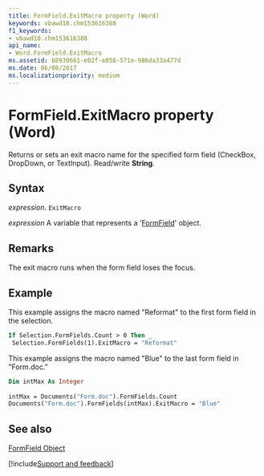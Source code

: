 ```yaml
---
title: FormField.ExitMacro property (Word)
keywords: vbawd10.chm153616388
f1_keywords:
- vbawd10.chm153616388
api_name:
- Word.FormField.ExitMacro
ms.assetid: b8930661-e02f-e058-571e-986da33a477d
ms.date: 06/08/2017
ms.localizationpriority: medium
---
```



# FormField.ExitMacro property (Word)

Returns or sets an exit macro name for the specified form field (CheckBox, DropDown, or TextInput). Read/write **String**.


## Syntax

_expression_. `ExitMacro`

_expression_ A variable that represents a '[FormField](Word.FormField.md)' object.


## Remarks

The exit macro runs when the form field loses the focus. 


## Example

This example assigns the macro named "Reformat" to the first form field in the selection.


```vb
If Selection.FormFields.Count > 0 Then _ 
 Selection.FormFields(1).ExitMacro = "Reformat"
```

This example assigns the macro named "Blue" to the last form field in "Form.doc."




```vb
Dim intMax As Integer 
 
intMax = Documents("Form.doc").FormFields.Count 
Documents("Form.doc").FormFields(intMax).ExitMacro = "Blue"
```


## See also


[FormField Object](Word.FormField.md)

[!include[Support and feedback](~/includes/feedback-boilerplate.md)]
